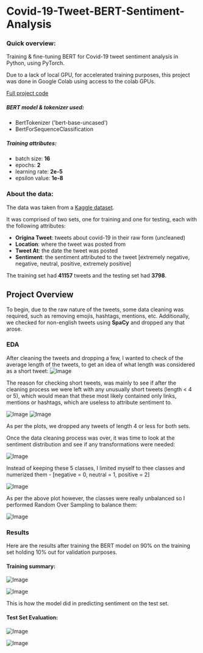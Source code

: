 # Covid-19-Tweet-BERT-Sentiment-Analysis


### Quick overview:
Training &amp; fine-tuning BERT for Covid-19 tweet sentiment analysis in Python, using PyTorch.

Due to a lack of local GPU, for accelerated training purposes, this project was done in Google Colab using access to the colab GPUs.

[Full project code](https://github.com/ckelaid/Covid-19-Tweet-BERT-Sentiment-Analysis/blob/main/Covid_19_Tweet_BERT_Sentiment_Analysis.ipynb)

##### BERT model & tokenizer used:
- BertTokenizer ('bert-base-uncased')
- BertForSequenceClassification

##### Training attributes:
- batch size: **16**
- epochs: **2**
- learning rate: **2e-5**
- epsilon value: **1e-8**

### About the data:
The data was taken from a [Kaggle dataset](https://www.kaggle.com/datatattle/covid-19-nlp-text-classification).

It was comprised of two sets, one for training and one for testing, each with the following attributes:
- **Origina Tweet**: tweets about covid-19 in their raw form (uncleaned)
- **Location**: where the tweet was posted from
- **Tweet At**: the date the tweet was posted
- **Sentiment**: the sentiment attributed to the tweet [extremely negative, negative, neutral, positive, extremely positive]

The training set had **41157** tweets and the testing set had **3798**.

## Project Overview
To begin, due to the raw nature of the tweets, some data cleaning was required, such as removing emojis, hashtags, mentions, etc.
Additionally, we checked for non-english tweets using **SpaCy** and dropped any that arose.

### EDA
After cleaning the tweets and dropping a few, I wanted to check of the average length of the tweets, to get an idea of what length was considered as a short tweet:
![Image](Avg_tweet_length_per_class.png)

The reason for checking short tweets, was mainly to see if after the cleaning process we were left with any unusually short tweets (length < 4 or 5), which would mean that these most likely contained only links, mentions or hashtags, which are useless to attribute sentiment to.

![Image](train_tweets_<_20.png) ![Image](test_tweets_<_20.png) 

As per the plots, we dropped any tweets of length 4 or less for both sets.

Once the data cleaning process was over, it was time to look at the sentiment distribution and see if any transformations were needed:

![Image](sent_dist_1.png)

Instead of keeping these 5 classes, I limited myself to thee classes and numerized them - [negative = 0, neutral = 1, positive = 2]

![Image](sent_dist_2.png)

As per the above plot however, the classes were really unbalanced so I performed Random Over Sampling to balance them:

![Image](sent_dist_3.png)


### Results
Here are the results after training the BERT model on 90% on the training set holding 10% out for validation purposes.

#### Training summary:

![Image](training_summary.png)

![Image](train_vs_valid_loss.png) 


This is how the model did in predicting sentiment on the test set.

#### Test Set Evaluation:
![Image](conf_matrix.png)


![Image](eval_metric.png)
